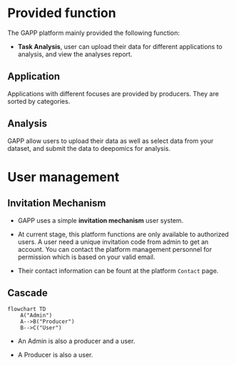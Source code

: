 # Provided function

The GAPP platform mainly provided the following function:

- **Task Analysis**, user can upload their data for different applications to analysis, and view the analyses report.

## Application

  Applications with different focuses are provided by producers. They are sorted by categories.

## Analysis

  GAPP allow users to upload their data as well as select data from your dataset, and submit the data to deepomics for analysis. 

# User management

## Invitation Mechanism

- GAPP uses a simple **invitation mechanism** user system. 

- At current stage, this platform functions are only available to authorized users. A user need a unique invitation code from admin to get an account. You can contact the platform management personnel for permission which is based on your valid email.

- Their contact information can be fount at the platform `Contact` page.

## Cascade 

```mermaid
flowchart TD
	A("Admin")
    A-->B("Producer")
    B-->C("User")
```

- An Admin is also a producer and a user.

- A Producer is also a user.
